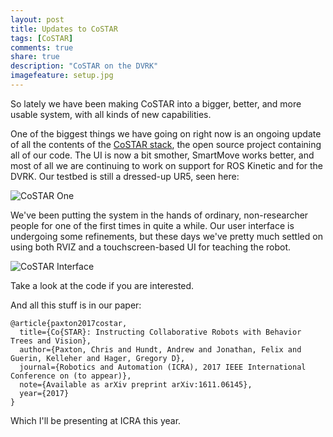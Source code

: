 ```yaml
---
layout: post
title: Updates to CoSTAR
tags: [CoSTAR]
comments: true
share: true
description: "CoSTAR on the DVRK"
imagefeature: setup.jpg
---
```


So lately we have been making CoSTAR into a bigger, better, and more usable system, with all kinds of new capabilities.

One of the biggest things we have going on right now is an ongoing update of all the contents of the [CoSTAR stack](https://github.com/cpaxton/costar_stack), the open source project containing all of our code. The UI is now a bit smother, SmartMove works better, and most of all we are continuing to work on support for ROS Kinetic and for the DVRK. Our testbed is still a dressed-up UR5, seen here:

![CoSTAR One]({{site.baseurl}}public/setup.jpg)

We've been putting the system in the hands of ordinary, non-researcher people for one of the first times in quite a while. Our user interface is undergoing some refinements, but these days we've pretty much settled on using both RVIZ and a touchscreen-based UI for teaching the robot.

![CoSTAR Interface]({{site.baseurl}}public/interface.jpg)

Take a look at the code if you are interested.

And all this stuff is in our paper:
```
@article{paxton2017costar,
  title={Co{STAR}: Instructing Collaborative Robots with Behavior Trees and Vision},
  author={Paxton, Chris and Hundt, Andrew and Jonathan, Felix and Guerin, Kelleher and Hager, Gregory D},
  journal={Robotics and Automation (ICRA), 2017 IEEE International Conference on (to appear)},
  note={Available as arXiv preprint arXiv:1611.06145},
  year={2017}
}
```

Which I'll be presenting at ICRA this year.

